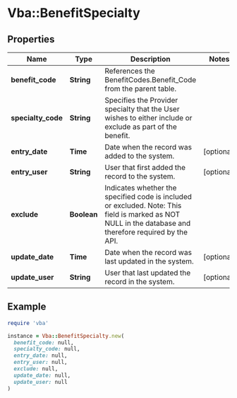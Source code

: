 # Vba::BenefitSpecialty

## Properties

| Name | Type | Description | Notes |
| ---- | ---- | ----------- | ----- |
| **benefit_code** | **String** | References the BenefitCodes.Benefit_Code from the parent table. |  |
| **specialty_code** | **String** | Specifies the Provider specialty that the User wishes to either include or exclude as part of the benefit. |  |
| **entry_date** | **Time** | Date when the record was added to the system. | [optional] |
| **entry_user** | **String** | User that first added the record to the system. | [optional] |
| **exclude** | **Boolean** | Indicates whether the specified code is included or excluded. Note: This field is marked as NOT NULL in the database and therefore required by the API. |  |
| **update_date** | **Time** | Date when the record was last updated in the system. | [optional] |
| **update_user** | **String** | User that last updated the record in the system. | [optional] |

## Example

```ruby
require 'vba'

instance = Vba::BenefitSpecialty.new(
  benefit_code: null,
  specialty_code: null,
  entry_date: null,
  entry_user: null,
  exclude: null,
  update_date: null,
  update_user: null
)
```

